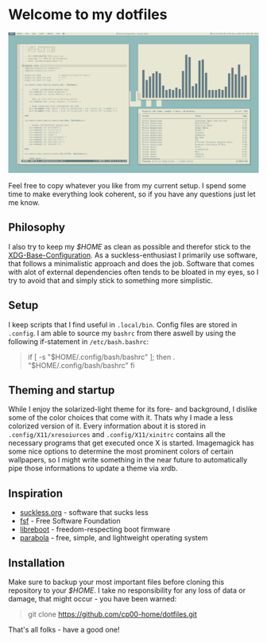 # Welcome to my dotfiles

![current desktop](/pictures/desktop.jpg)

Feel free to copy whatever you like from my current setup. I spend some time to make everything look coherent, so if you have any questions just let me know. 

## Philosophy
I also try to keep my *$HOME* as clean as possible and therefor stick to the [XDG-Base-Configuration](https://specification.freedesktop.org/basedir-spec/basedir-spec-latest.html). As a suckless-enthusiast I primarily use software, that follows a minimalistic approach and does the job. Software that comes with alot of external dependencies often tends to be bloated in my eyes, so I try to avoid that and simply stick to something more simplistic.

## Setup
I keep scripts that I find useful in `.local/bin`. Config files are stored in `.config`. I am able to source my `bashrc` from there aswell by using the following if-statement in `/etc/bash.bashrc`:
> if [ -s "$HOME/.config/bash/bashrc" ]; then
>   . "$HOME/.config/bash/bashrc"
> fi 

## Theming and startup
While I enjoy the solarized-light theme for its fore- and background, I dislike some of the color choices that come with it. Thats why I made a less colorized version of it. Every information about it is stored in `.config/X11/xresoiurces` and `.config/X11/xinitrc` contains all the necessary programs that get executed once X is started. Imagemagick has some nice options to determine the most prominent colors of certain wallpapers, so I might write something in the near future to automatically pipe those informations to update a theme via xrdb. 

## Inspiration
* [suckless.org](https://suckless.org) - software that sucks less
* [fsf](https://fsf.org) - Free Software Foundation
* [libreboot](https://libreboot.org) - freedom-respecting boot firmware
* [parabola](https://www.parabola.nu) - free, simple, and lightweight operating system

## Installation
Make sure to backup your most important files before cloning this repository to your *$HOME*. I take no responsibility for any loss of data or damage, that might occur - you have been warned:
> git clone https://github.com/cp00-home/dotfiles.git

That's all folks - have a good one!